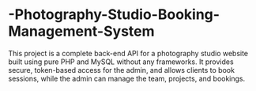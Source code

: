 # -Photography-Studio-Booking-Management-System
 This project is a complete back-end API for a photography studio website built using pure PHP and MySQL without any frameworks. It provides secure, token-based access for the admin, and allows clients to book sessions, while the admin can manage the team, projects, and bookings.
